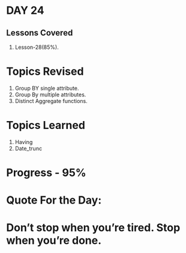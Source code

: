 
# DAY 24
## Lessons Covered
1. Lesson-28(85%).
# Topics Revised
1. Group BY single attribute.
2. Group By multiple attributes.
3. Distinct Aggregate functions.
# Topics Learned
1. Having
2. Date_trunc

# Progress - 95%

# Quote For the Day:

# Don’t stop when you’re tired. Stop when you’re done.
